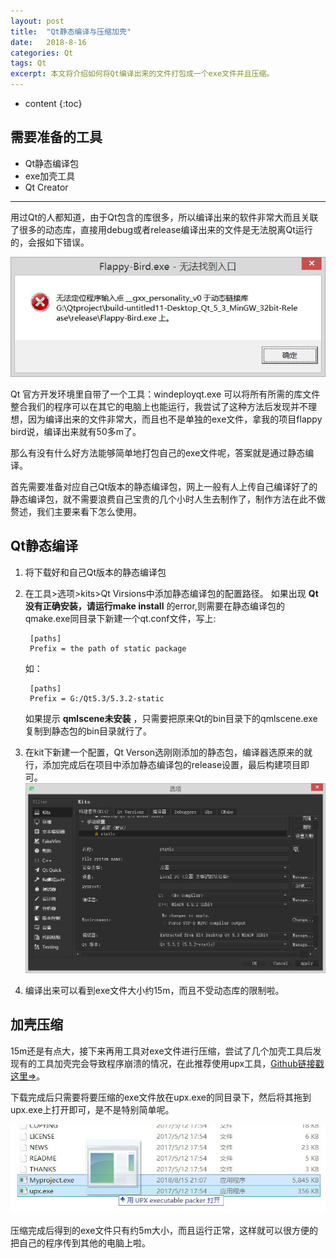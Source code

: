 ```yaml
---
layout: post
title:  "Qt静态编译与压缩加壳"
date:   2018-8-16
categories: Qt
tags: Qt
excerpt: 本文将介绍如何将Qt编译出来的文件打包成一个exe文件并且压缩。
---
```


* content
{:toc}



## 需要准备的工具
* Qt静态编译包
* exe加壳工具
* Qt Creator


- - -

用过Qt的人都知道，由于Qt包含的库很多，所以编译出来的软件非常大而且关联了很多的动态库，直接用debug或者release编译出来的文件是无法脱离Qt运行的，会报如下错误。

<img src="/img/2018-8/run_error.jpg" width="550">

Qt 官方开发环境里自带了一个工具：windeployqt.exe 可以将所有所需的库文件整合我们的程序可以在其它的电脑上也能运行，我尝试了这种方法后发现并不理想，因为编译出来的文件非常大，而且也不是单独的exe文件，拿我的项目flappy bird说，编译出来就有50多m了。

那么有没有什么好方法能够简单地打包自己的exe文件呢，答案就是通过静态编译。

首先需要准备对应自己Qt版本的静态编译包，网上一般有人上传自己编译好了的静态编译包，就不需要浪费自己宝贵的几个小时人生去制作了，制作方法在此不做赘述，我们主要来看下怎么使用。

## Qt静态编译
1. 将下载好和自己Qt版本的静态编译包
2. 在工具>选项>kits>Qt Virsions中添加静态编译包的配置路径。
	如果出现 **Qt没有正确安装，请运行make install** 的error,则需要在静态编译包的qmake.exe同目录下新建一个qt.conf文件，写上:
	
        [paths]
		Prefix = the path of static package
		
    如：
	
        [paths]
        Prefix = G:/Qt5.3/5.3.2-static
		
    如果提示 **qmlscene未安装** ，只需要把原来Qt的bin目录下的qmlscene.exe复制到静态包的bin目录就行了。
3. 在kit下新建一个配置，Qt Verson选刚刚添加的静态包，编译器选原来的就行，添加完成后在项目中添加静态编译包的release设置，最后构建项目即可。
	<img src="/img/2018-8/Qt_set.jpg" width="850">

4. 编译出来可以看到exe文件大小约15m，而且不受动态库的限制啦。

## 加壳压缩

15m还是有点大，接下来再用工具对exe文件进行压缩，尝试了几个加壳工具后发现有的工具加壳完会导致程序崩溃的情况，在此推荐使用upx工具，[Github链接戳这里&rArr;](https://github.com/upx/upx/releases)。

下载完成后只需要将要压缩的exe文件放在upx.exe的同目录下，然后将其拖到upx.exe上打开即可，是不是特别简单呢。

<img src="/img/2018-8/upx.jpg" >

压缩完成后得到的exe文件只有约5m大小，而且运行正常，这样就可以很方便的把自己的程序传到其他的电脑上啦。